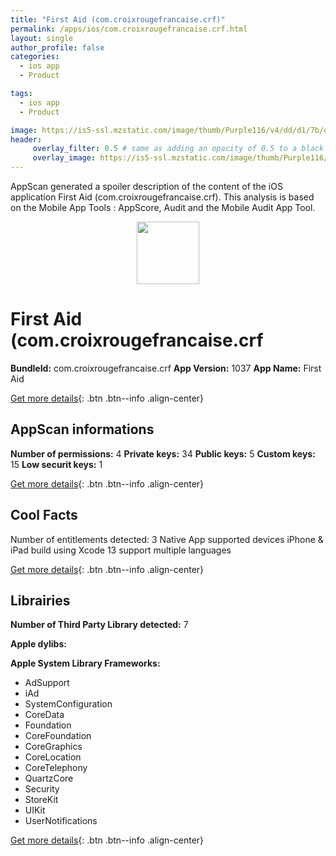 ```yaml
---
title: "First Aid (com.croixrougefrancaise.crf)"
permalink: /apps/ios/com.croixrougefrancaise.crf.html
layout: single
author_profile: false
categories: 
  - ios app 
  - Product 

tags: 
  - ios app 
  - Product 

image: https://is5-ssl.mzstatic.com/image/thumb/Purple116/v4/dd/d1/7b/ddd17bca-706b-8c35-4715-c9ee806286bc/AppIcon-1x_U007emarketing-0-7-0-sRGB-85-220.png/512x512bb.jpg
header: 
     overlay_filter: 0.5 # same as adding an opacity of 0.5 to a black background
     overlay_image: https://is5-ssl.mzstatic.com/image/thumb/Purple116/v4/dd/d1/7b/ddd17bca-706b-8c35-4715-c9ee806286bc/AppIcon-1x_U007emarketing-0-7-0-sRGB-85-220.png/512x512bb.jpg
---
```

AppScan generated a spoiler description of the content of the iOS application First Aid (com.croixrougefrancaise.crf). This analysis is based on the Mobile App Tools : AppScore, Audit and the Mobile Audit App Tool.

  
  
<div style="text-align: center;"><img src="https://is5-ssl.mzstatic.com/image/thumb/Purple116/v4/dd/d1/7b/ddd17bca-706b-8c35-4715-c9ee806286bc/AppIcon-1x_U007emarketing-0-7-0-sRGB-85-220.png/512x512bb.jpg" width="100" height="100"></div>  
  
# First Aid (com.croixrougefrancaise.crf

**BundleId:** com.croixrougefrancaise.crf
**App Version:** 1037
**App Name:** First Aid


[Get more details](/pricing.html){: .btn .btn--info .align-center}  
  
## AppScan informations 

**Number of permissions:** 4
**Private keys:** 34
**Public keys:** 5
**Custom keys:** 15
**Low securit keys:** 1
  
[Get more details](/pricing.html){: .btn .btn--info .align-center}

## Cool Facts

Number of entitlements detected: 3
Native App
supported devices iPhone & iPad
build using Xcode 13
support multiple languages
  
[Get more details](/pricing.html){: .btn .btn--info .align-center}

## Librairies 
**Number of Third Party Library detected:** 7

**Apple dylibs:**


**Apple System Library Frameworks:**
- AdSupport
- iAd
- SystemConfiguration
- CoreData
- Foundation
- CoreFoundation
- CoreGraphics
- CoreLocation
- CoreTelephony
- QuartzCore
- Security
- StoreKit
- UIKit
- UserNotifications


  
[Get more details](/pricing.html){: .btn .btn--info .align-center}

